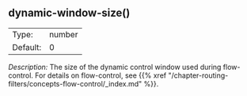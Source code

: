 ---
---
<!-- DISCLAIMER: This file is based on the syslog-ng Open Source Edition documentation https://github.com/balabit/syslog-ng-ose-guides/commit/2f4a52ee61d1ea9ad27cb4f3168b95408fddfdf2 and is used under the terms of The syslog-ng Open Source Edition Documentation License. The file has been modified by Axoflow. -->

## dynamic-window-size()

|          |        |
| -------- | ------ |
| Type:    | number |
| Default: | 0      |

*Description:* The size of the dynamic control window used during flow-control. For details on flow-control, see {{% xref "/chapter-routing-filters/concepts-flow-control/_index.md" %}}.

